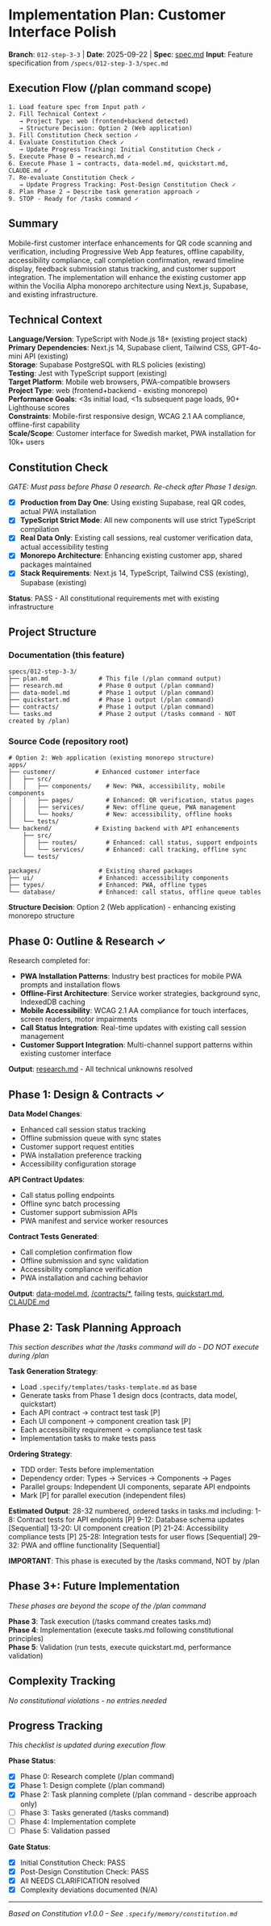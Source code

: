 # Implementation Plan: Customer Interface Polish

**Branch**: `012-step-3-3` | **Date**: 2025-09-22 | **Spec**:
[spec.md](./spec.md) **Input**: Feature specification from
`/specs/012-step-3-3/spec.md`

## Execution Flow (/plan command scope)

```
1. Load feature spec from Input path ✓
2. Fill Technical Context ✓
   → Project Type: web (frontend+backend detected)
   → Structure Decision: Option 2 (Web application)
3. Fill Constitution Check section ✓
4. Evaluate Constitution Check ✓
   → Update Progress Tracking: Initial Constitution Check ✓
5. Execute Phase 0 → research.md ✓
6. Execute Phase 1 → contracts, data-model.md, quickstart.md, CLAUDE.md ✓
7. Re-evaluate Constitution Check ✓
   → Update Progress Tracking: Post-Design Constitution Check ✓
8. Plan Phase 2 → Describe task generation approach ✓
9. STOP - Ready for /tasks command ✓
```

## Summary

Mobile-first customer interface enhancements for QR code scanning and
verification, including Progressive Web App features, offline capability,
accessibility compliance, call completion confirmation, reward timeline display,
feedback submission status tracking, and customer support integration. The
implementation will enhance the existing customer app within the Vocilia Alpha
monorepo architecture using Next.js, Supabase, and existing infrastructure.

## Technical Context

**Language/Version**: TypeScript with Node.js 18+ (existing project stack)  
**Primary Dependencies**: Next.js 14, Supabase client, Tailwind CSS, GPT-4o-mini
API (existing)  
**Storage**: Supabase PostgreSQL with RLS policies (existing)  
**Testing**: Jest with TypeScript support (existing)  
**Target Platform**: Mobile web browsers, PWA-compatible browsers  
**Project Type**: web (frontend+backend - existing monorepo)  
**Performance Goals**: <3s initial load, <1s subsequent page loads, 90+
Lighthouse scores  
**Constraints**: Mobile-first responsive design, WCAG 2.1 AA compliance,
offline-first capability  
**Scale/Scope**: Customer interface for Swedish market, PWA installation for
10k+ users

## Constitution Check

_GATE: Must pass before Phase 0 research. Re-check after Phase 1 design._

- [x] **Production from Day One**: Using existing Supabase, real QR codes,
      actual PWA installation
- [x] **TypeScript Strict Mode**: All new components will use strict TypeScript
      compilation
- [x] **Real Data Only**: Existing call sessions, real customer verification
      data, actual accessibility testing
- [x] **Monorepo Architecture**: Enhancing existing customer app, shared
      packages maintained
- [x] **Stack Requirements**: Next.js 14, TypeScript, Tailwind CSS (existing),
      Supabase (existing)

**Status**: PASS - All constitutional requirements met with existing
infrastructure

## Project Structure

### Documentation (this feature)

```
specs/012-step-3-3/
├── plan.md              # This file (/plan command output)
├── research.md          # Phase 0 output (/plan command)
├── data-model.md        # Phase 1 output (/plan command)
├── quickstart.md        # Phase 1 output (/plan command)
├── contracts/           # Phase 1 output (/plan command)
└── tasks.md             # Phase 2 output (/tasks command - NOT created by /plan)
```

### Source Code (repository root)

```
# Option 2: Web application (existing monorepo structure)
apps/
├── customer/           # Enhanced customer interface
│   ├── src/
│   │   ├── components/    # New: PWA, accessibility, mobile components
│   │   ├── pages/         # Enhanced: QR verification, status pages
│   │   ├── services/      # New: offline queue, PWA management
│   │   └── hooks/         # New: accessibility, offline hooks
│   └── tests/
└── backend/            # Existing backend with API enhancements
    ├── src/
    │   ├── routes/        # Enhanced: call status, support endpoints
    │   └── services/      # Enhanced: call tracking, offline sync
    └── tests/

packages/                # Existing shared packages
├── ui/                  # Enhanced: accessibility components
├── types/               # Enhanced: PWA, offline types
└── database/            # Enhanced: call status, offline queue tables
```

**Structure Decision**: Option 2 (Web application) - enhancing existing monorepo
structure

## Phase 0: Outline & Research ✓

Research completed for:

- **PWA Installation Patterns**: Industry best practices for mobile PWA prompts
  and installation flows
- **Offline-First Architecture**: Service worker strategies, background sync,
  IndexedDB caching
- **Mobile Accessibility**: WCAG 2.1 AA compliance for touch interfaces, screen
  readers, motor impairments
- **Call Status Integration**: Real-time updates with existing call session
  management
- **Customer Support Integration**: Multi-channel support patterns within
  existing customer interface

**Output**: [research.md](./research.md) - All technical unknowns resolved

## Phase 1: Design & Contracts ✓

**Data Model Changes**:

- Enhanced call session status tracking
- Offline submission queue with sync states
- Customer support request entities
- PWA installation preference tracking
- Accessibility configuration storage

**API Contract Updates**:

- Call status polling endpoints
- Offline sync batch processing
- Customer support submission APIs
- PWA manifest and service worker resources

**Contract Tests Generated**:

- Call completion confirmation flow
- Offline submission and sync validation
- Accessibility compliance verification
- PWA installation and caching behavior

**Output**: [data-model.md](./data-model.md), [/contracts/\*](./contracts/),
failing tests, [quickstart.md](./quickstart.md), [CLAUDE.md](../../CLAUDE.md)

## Phase 2: Task Planning Approach

_This section describes what the /tasks command will do - DO NOT execute during
/plan_

**Task Generation Strategy**:

- Load `.specify/templates/tasks-template.md` as base
- Generate tasks from Phase 1 design docs (contracts, data model, quickstart)
- Each API contract → contract test task [P]
- Each UI component → component creation task [P]
- Each accessibility requirement → compliance test task
- Implementation tasks to make tests pass

**Ordering Strategy**:

- TDD order: Tests before implementation
- Dependency order: Types → Services → Components → Pages
- Parallel groups: Independent UI components, separate API endpoints
- Mark [P] for parallel execution (independent files)

**Estimated Output**: 28-32 numbered, ordered tasks in tasks.md including: 1-8:
Contract tests for API endpoints [P] 9-12: Database schema updates [Sequential]
13-20: UI component creation [P] 21-24: Accessibility compliance tests [P]
25-28: Integration tests for user flows [Sequential] 29-32: PWA and offline
functionality [Sequential]

**IMPORTANT**: This phase is executed by the /tasks command, NOT by /plan

## Phase 3+: Future Implementation

_These phases are beyond the scope of the /plan command_

**Phase 3**: Task execution (/tasks command creates tasks.md)  
**Phase 4**: Implementation (execute tasks.md following constitutional
principles)  
**Phase 5**: Validation (run tests, execute quickstart.md, performance
validation)

## Complexity Tracking

_No constitutional violations - no entries needed_

## Progress Tracking

_This checklist is updated during execution flow_

**Phase Status**:

- [x] Phase 0: Research complete (/plan command)
- [x] Phase 1: Design complete (/plan command)
- [x] Phase 2: Task planning complete (/plan command - describe approach only)
- [ ] Phase 3: Tasks generated (/tasks command)
- [ ] Phase 4: Implementation complete
- [ ] Phase 5: Validation passed

**Gate Status**:

- [x] Initial Constitution Check: PASS
- [x] Post-Design Constitution Check: PASS
- [x] All NEEDS CLARIFICATION resolved
- [x] Complexity deviations documented (N/A)

---

_Based on Constitution v1.0.0 - See `.specify/memory/constitution.md`_
